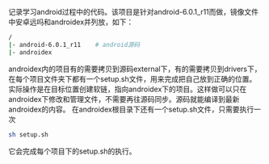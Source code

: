 记录学习android过程中的代码。该项目是针对android-6.0.1_r11而做，镜像文件中安卓远吗和androidex并列放，如下：
``` bash
/
|- android-6.0.1_r11    # android源码
|- androidex
```
androidex内的项目有的需要拷贝到源码external下，有的需要拷贝到drivers下，在每个项目文件夹下都有一个setup.sh文件，用来完成把自己放到正确的位置。实际操作是在目标位置创建软链，指向androidex下的项目。这样做可以只在androidex下修改和管理文件，不需要再往源码同步。源码就能编译到最新androidex的内容。
在androidex根目录下还有一个setup.sh文件，只需要执行一次
``` bash
sh setup.sh
```
它会完成每个项目下的setup.sh的执行。
